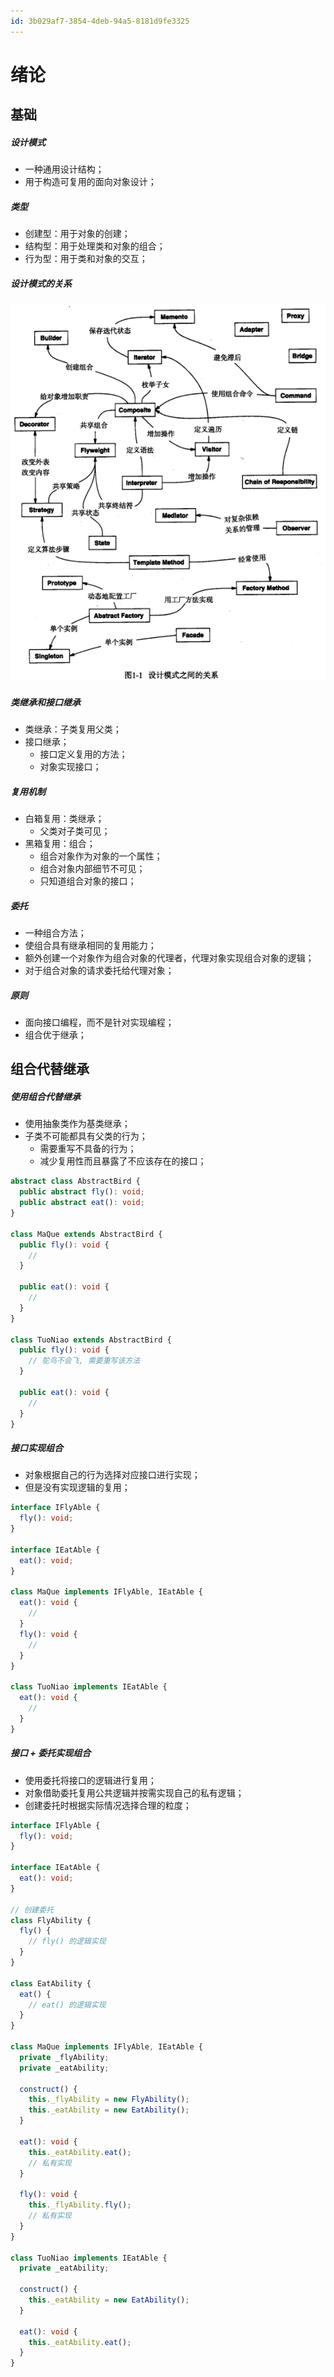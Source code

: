 ```yaml
---
id: 3b029af7-3854-4deb-94a5-8181d9fe3325
---
```


# 绪论

## 基础

##### 设计模式

- 一种通用设计结构；
- 用于构造可复用的面向对象设计；

##### 类型

- 创建型：用于对象的创建；
- 结构型：用于处理类和对象的组合；
- 行为型：用于类和对象的交互；

##### 设计模式的关系

![设计模式的关系](./images/2023-09-15-20-52-13.png)

##### 类继承和接口继承

- 类继承：子类复用父类；
- 接口继承；
  - 接口定义复用的方法；
  - 对象实现接口；

##### 复用机制

- 白箱复用：类继承；
  - 父类对子类可见；
- 黑箱复用：组合；
  - 组合对象作为对象的一个属性；
  - 组合对象内部细节不可见；
  - 只知道组合对象的接口；

##### 委托

- 一种组合方法；
- 使组合具有继承相同的复用能力；
- 额外创建一个对象作为组合对象的代理者，代理对象实现组合对象的逻辑；
- 对于组合对象的请求委托给代理对象；

##### 原则

- 面向接口编程，而不是针对实现编程；
- 组合优于继承；

## 组合代替继承

##### 使用组合代替继承

- 使用抽象类作为基类继承；
- 子类不可能都具有父类的行为；
  - 需要重写不具备的行为；
  - 减少复用性而且暴露了不应该存在的接口；

```typescript
abstract class AbstractBird {
  public abstract fly(): void;
  public abstract eat(): void;
}

class MaQue extends AbstractBird {
  public fly(): void {
    //
  }

  public eat(): void {
    //
  }
}

class TuoNiao extends AbstractBird {
  public fly(): void {
    // 鸵鸟不会飞, 需要重写该方法
  }

  public eat(): void {
    //
  }
}
```

##### 接口实现组合

- 对象根据自己的行为选择对应接口进行实现；
- 但是没有实现逻辑的复用；

```typescript
interface IFlyAble {
  fly(): void;
}

interface IEatAble {
  eat(): void;
}

class MaQue implements IFlyAble, IEatAble {
  eat(): void {
    //
  }
  fly(): void {
    //
  }
}

class TuoNiao implements IEatAble {
  eat(): void {
    //
  }
}
```

##### 接口 + 委托实现组合

- 使用委托将接口的逻辑进行复用；
- 对象借助委托复用公共逻辑并按需实现自己的私有逻辑；
- 创建委托时根据实际情况选择合理的粒度；

```typescript
interface IFlyAble {
  fly(): void;
}

interface IEatAble {
  eat(): void;
}

// 创建委托
class FlyAbility {
  fly() {
    // fly() 的逻辑实现
  }
}

class EatAbility {
  eat() {
    // eat() 的逻辑实现
  }
}

class MaQue implements IFlyAble, IEatAble {
  private _flyAbility;
  private _eatAbility;

  construct() {
    this._flyAbility = new FlyAbility();
    this._eatAbility = new EatAbility();
  }

  eat(): void {
    this._eatAbility.eat();
    // 私有实现
  }

  fly(): void {
    this._flyAbility.fly();
    // 私有实现
  }
}

class TuoNiao implements IEatAble {
  private _eatAbility;

  construct() {
    this._eatAbility = new EatAbility();
  }

  eat(): void {
    this._eatAbility.eat();
  }
}
```
